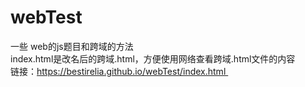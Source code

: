 # webTest
一些 web的js题目和跨域的方法<br>
index.html是改名后的跨域.html，方便使用网络查看跨域.html文件的内容<br>
链接：https://bestirelia.github.io/webTest/index.html <br>
